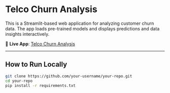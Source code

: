 # Telco Churn Analysis

This is a Streamlit-based web application for analyzing customer churn data. The app loads pre-trained models and displays predictions and data insights interactively.

🔗 **Live App**: [Telco Churn Analysis](https://telco-churn-analysis-qkqq9n3i8s8ifr5qfurj2w.streamlit.app/)

---

##  How to Run Locally
   ```bash
   git clone https://github.com/your-username/your-repo.git
   cd your-repo
   pip install -r requirements.txt

